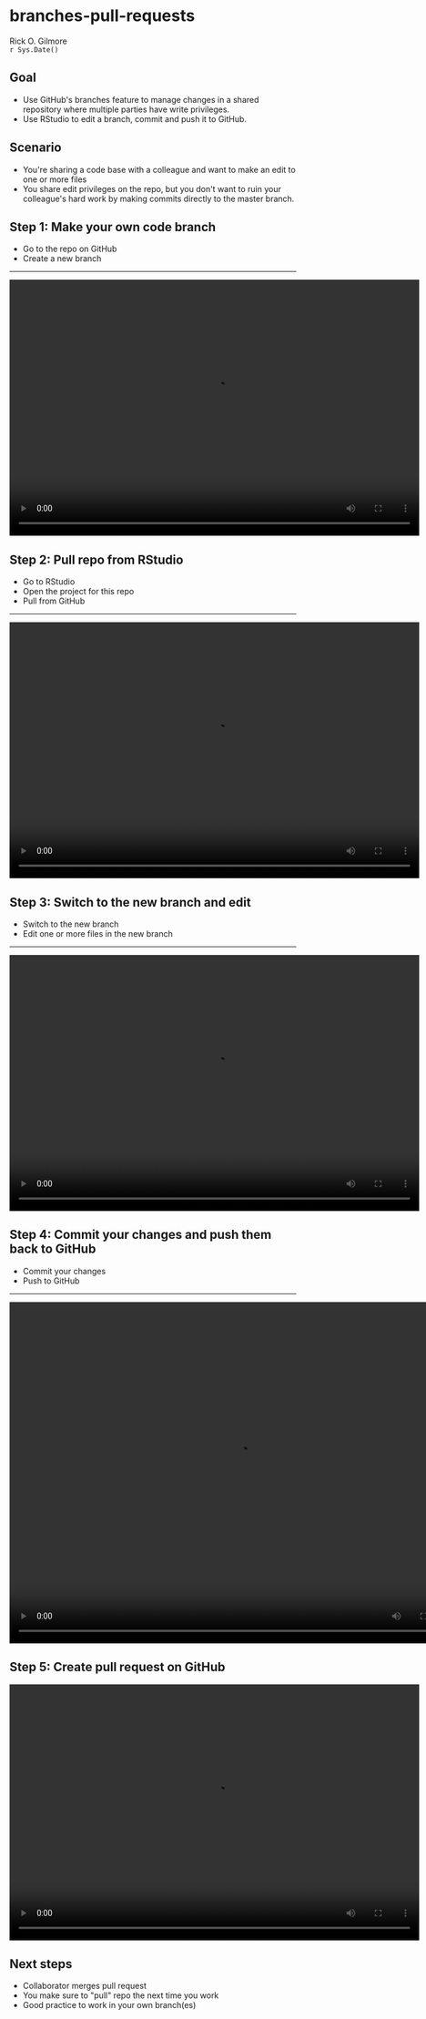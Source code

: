 # branches-pull-requests
Rick O. Gilmore  
`r Sys.Date()`  
<!-- How to handle branches and pull requests -->



## Goal

- Use GitHub's branches feature to manage changes in a shared repository where multiple parties have write privileges.
- Use RStudio to edit a branch, commit and push it to GitHub.

## Scenario

- You're sharing a code base with a colleague and want to make an edit to one or more files
- You share edit privileges on the repo, but you don't want to ruin your colleague's hard work by making commits directly to the master branch.

## Step 1: Make your own code branch

- Go to the repo on GitHub
- Create a new branch

----

<video width="720" height="450" controls>
  <source src="../video/create-github-branch.mp4" type="video/mp4">
Your browser does not support the video tag.
</video>

## Step 2: Pull repo from RStudio

- Go to RStudio
- Open the project for this repo
- Pull from GitHub

---

<video width="720" height="450" controls>
  <source src="../video/pull-repo-within-rstudio.mp4" type="video/mp4">
Your browser does not support the video tag.
</video>

## Step 3: Switch to the new branch and edit

- Switch to the new branch
- Edit one or more files in the new branch

---

<video width="720" height="450" controls>
  <source src="../video/switch-2-branch-and-edit.mp4" type="video/mp4">
Your browser does not support the video tag.
</video>

## Step 4: Commit your changes and push them back to GitHub

- Commit your changes
- Push to GitHub

----

<video width="800" height="600" controls>
  <source src="../video/commit-and-push.mp4" type="video/mp4">
Your browser does not support the video tag.
</video>

## Step 5: Create pull request on GitHub

<video width="720" height="450" controls>
  <source src="../video/create-pull-request.mp4" type="video/mp4">
Your browser does not support the video tag.
</video>

## Next steps

- Collaborator merges pull request
- You make sure to "pull" repo the next time you work
- Good practice to work in your own branch(es)


